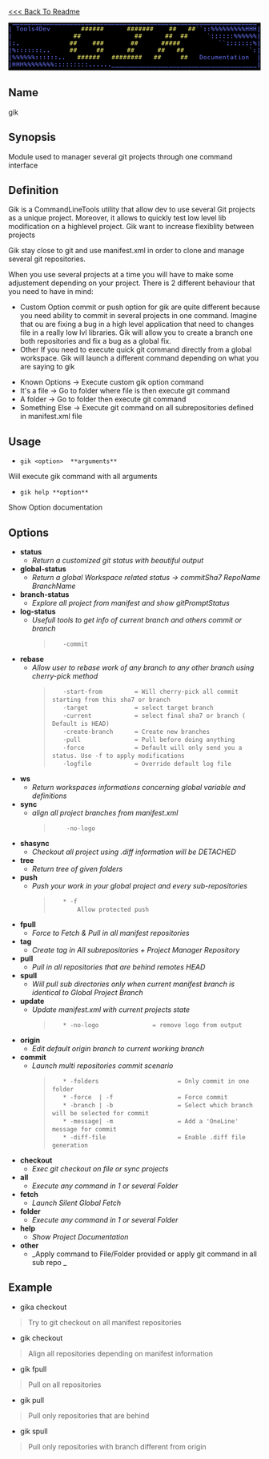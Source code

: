 [<<< Back To Readme](../../../../README.md)
<p align="center">
    <img src="https://github.com/T4D-Suites/T4D-Ressources/blob/master/LogoGIK.png">
</p>


## Name
<p>gik</p>


## Synopsis
<p>Module used to manager several git projects through one command interface</p>


## Definition
<p>

Gik is a CommandLineTools utility that allow dev to use several Git projects as a unique project.
Moreover, it allows to quickly test low level lib modification on a highlevel project.
Gik want to increase flexiblity between projects

Gik stay close to git and use manifest.xml in order to clone and manage several git repositories.

When you use several projects at a time you will have to make some adjustement depending on your project.
There is 2 different behaviour that you need to have in mind:

* Custom Option
commit or push option for gik are quite different because you need ability to commit in several projects in one command.
Imagine that ou are fixing a bug in a high level application that need to changes file in a really low lvl libraries.
Gik will allow you to create a branch one both repositories and fix a bug as a global fix.
* Other
If you need to execute quick git command directly from a global workspace.
Gik will launch a different command depending on what you are saying to gik
- Known Options         -> Execute custom gik option command
- It's a file           -> Go to folder where file is then execute git command
- A folder              -> Go to folder then execute git command
- Something Else        -> Execute git command on all subrepositories defined in manifest.xml file
</p>


## Usage

* `gik <option>  **arguments**`

Will execute gik command with all arguments


* `gik help **option**`

Show Option documentation


## Options
- **status**
    - _Return a customized git status with beautiful output_
- **global-status**
    - _Return a global Workspace related status ->    commitSha7 RepoName BranchName_
- **branch-status**
    - _Explore all project from manifest and show gitPromptStatus_
- **log-status**
    - _Usefull tools to get info of current branch and others commit or branch_
        >        -commit
- **rebase**
    - _Allow user to rebase work of any branch to any other branch using cherry-pick method_
        >        -start-from         = Will cherry-pick all commit starting from this sha7 or branch
        >        -target             = select target branch
        >        -current            = select final sha7 or branch ( Default is HEAD)
        >        -create-branch      = Create new branches
        >        -pull               = Pull before doing anything
        >        -force              = Default will only send you a status. Use -f to apply modifications
        >        -logfile            = Override default log file
- **ws**
    - _Return workspaces informations concerning global variable and definitions_
- **sync**
    - _align all project branches from manifest.xml_
        >         -no-logo
- **shasync**
    - _Checkout all project using .diff information will be DETACHED_
- **tree**
    - _Return tree of given folders_
- **push**
    - _Push your work in your global project and every sub-repositories_
        >        * -f
        >            Allow protected push
- **fpull**
    - _Force to Fetch & Pull in all manifest repositories_
- **tag**
    - _Create tag in All subrepositories + Project Manager Repository_
- **pull**
    - _Pull in all repositories that are behind remotes HEAD_
- **spull**
    - _Will pull sub directories only when current manifest branch is identical to Global Project Branch_
- **update**
    - _Update manifest.xml with current projects state_
        >        * -no-logo               = remove logo from output
- **origin**
    - _Edit default origin branch to current working branch_
- **commit**
    - _Launch multi repositories commit scenario_
        >        * -folders                      = Only commit in one folder
        >        * -force  | -f                  = Force commit
        >        * -branch | -b                  = Select which branch will be selected for commit
        >        * -message| -m                  = Add a 'OneLine' message for commit
        >        * -diff-file                    = Enable .diff file generation
- **checkout**
    - _Exec git checkout on file or sync projects_
- **all**
    - _Execute any command in 1 or several Folder_
- **fetch**
    - _Launch Silent Global Fetch_
- **folder**
    - _Execute any command in 1 or several Folder_
- **help**
    - _Show Project Documentation_
- **other**
    - _Apply command to File/Folder provided or apply git command in all sub repo
      _

## Example
<p>

* gika checkout             

>  Try to git checkout on all manifest repositories


* gik checkout              

>  Align all repositories depending on manifest information


* gik fpull                 

>  Pull on all repositories


* gik pull                  

>  Pull only repositories that are behind


* gik spull                 

>  Pull only repositories with branch different from origin


</p>

